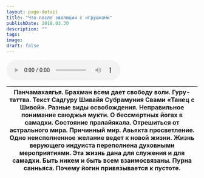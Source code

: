 ```yaml
---
layout: page-detail
title: "Что после эволюции с игрушками"
publishDate: 2018.03.30
description: ""
tags:
image:
draft: false
---
```


<audio title="2018.03.30 - Что после эволюции с игрушками.mp3" src="https://filer-api.advayta.org/v1.0/public/files/75523" controls=""></audio>

| Панчамахаягья. Брахман всем дает свободу воли. Гуру-таттва. Текст Садгуру Шивайя Субрамуния Свами «Танец с Шивой».  Разные виды освобождения. Неправильное понимание саюджья мукти. О бессмертных йогах в самадхи. Состояние пралайякала. Отрешиться от астрального мира. Причинный мир. Авьякта просветление. Одно неисполненное желание ведет к новой жизни. Жизнь верующего индуиста переполнена духовными мероприятиями. Эта жизнь дана для служения и для самадхи. Быть никем и быть всем взаимосвязаны. Пурна санньяса. Почему йогин привязывается к пустоте. |
| ------------------------------------------------------------------------------------------------------------------------------------------------------------------------------------------------------------------------------------------------------------------------------------------------------------------------------------------------------------------------------------------------------------------------------------------------------------------------------------------------------------------------------------------------------------------- |

  
